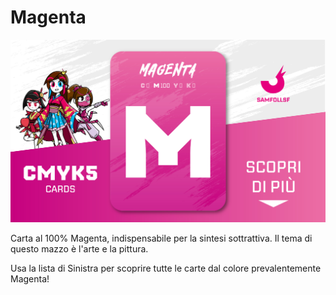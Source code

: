 # Magenta

![magenta](eg/magenta.jpg)

Carta al 100% Magenta, indispensabile per la sintesi sottrattiva. Il tema di questo mazzo è l'arte e la pittura.

Usa la lista di Sinistra per scoprire tutte le carte dal colore prevalentemente Magenta!